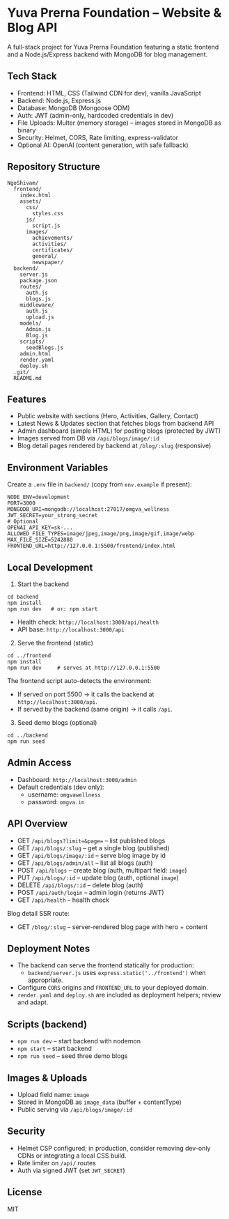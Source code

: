 # Yuva Prerna Foundation – Website & Blog API

A full-stack project for Yuva Prerna Foundation featuring a static frontend and a Node.js/Express backend with MongoDB for blog management.

## Tech Stack

- Frontend: HTML, CSS (Tailwind CDN for dev), vanilla JavaScript
- Backend: Node.js, Express.js
- Database: MongoDB (Mongoose ODM)
- Auth: JWT (admin-only, hardcoded credentials in dev)
- File Uploads: Multer (memory storage) – images stored in MongoDB as binary
- Security: Helmet, CORS, Rate limiting, express-validator
- Optional AI: OpenAI (content generation, with safe fallback)

## Repository Structure

```
NgoShivam/
  frontend/
    index.html
    assets/
      css/
        styles.css
      js/
        script.js
      images/
        achievements/
        activities/
        certificates/
        general/
        newspaper/
  backend/
    server.js
    package.json
    routes/
      auth.js
      blogs.js
    middleware/
      auth.js
      upload.js
    models/
      Admin.js
      Blog.js
    scripts/
      seedBlogs.js
    admin.html
    render.yaml
    deploy.sh
  .git/
  README.md
```

## Features

- Public website with sections (Hero, Activities, Gallery, Contact)
- Latest News & Updates section that fetches blogs from backend API
- Admin dashboard (simple HTML) for posting blogs (protected by JWT)
- Images served from DB via `/api/blogs/image/:id`
- Blog detail pages rendered by backend at `/blog/:slug` (responsive)

## Environment Variables

Create a `.env` file in `backend/` (copy from `env.example` if present):

```
NODE_ENV=development
PORT=3000
MONGODB_URI=mongodb://localhost:27017/omgva_wellness
JWT_SECRET=your_strong_secret
# Optional
OPENAI_API_KEY=sk-...
ALLOWED_FILE_TYPES=image/jpeg,image/png,image/gif,image/webp
MAX_FILE_SIZE=5242880
FRONTEND_URL=http://127.0.0.1:5500/frontend/index.html
```

## Local Development

1) Start the backend

```
cd backend
npm install
npm run dev   # or: npm start
```

- Health check: `http://localhost:3000/api/health`
- API base: `http://localhost:3000/api`

2) Serve the frontend (static)

```
cd ../frontend
npm install
npm run dev     # serves at http://127.0.0.1:5500
```

The frontend script auto-detects the environment:
- If served on port 5500 → it calls the backend at `http://localhost:3000/api`.
- If served by the backend (same origin) → it calls `/api`.

3) Seed demo blogs (optional)

```
cd ../backend
npm run seed
```

## Admin Access

- Dashboard: `http://localhost:3000/admin`
- Default credentials (dev only):
  - username: `omgvawellness`
  - password: `omgva.in`

## API Overview

- GET `/api/blogs?limit=&page=` – list published blogs
- GET `/api/blogs/:slug` – get a single blog (published)
- GET `/api/blogs/image/:id` – serve blog image by id
- GET `/api/blogs/admin/all` – list all blogs (auth)
- POST `/api/blogs` – create blog (auth, multipart field: `image`)
- PUT `/api/blogs/:id` – update blog (auth, optional `image`)
- DELETE `/api/blogs/:id` – delete blog (auth)
- POST `/api/auth/login` – admin login (returns JWT)
- GET `/api/health` – health check

Blog detail SSR route:
- GET `/blog/:slug` – server-rendered blog page with hero + content

## Deployment Notes

- The backend can serve the frontend statically for production:
  - `backend/server.js` uses `express.static('../frontend')` when appropriate.
- Configure `CORS` origins and `FRONTEND_URL` to your deployed domain.
- `render.yaml` and `deploy.sh` are included as deployment helpers; review and adapt.

## Scripts (backend)

- `npm run dev` – start backend with nodemon
- `npm start` – start backend
- `npm run seed` – seed three demo blogs

## Images & Uploads

- Upload field name: `image`
- Stored in MongoDB as `image_data` (buffer + contentType)
- Public serving via `/api/blogs/image/:id`

## Security

- Helmet CSP configured; in production, consider removing dev-only CDNs or integrating a local CSS build.
- Rate limiter on `/api/` routes
- Auth via signed JWT (set `JWT_SECRET`)

## License

MIT
